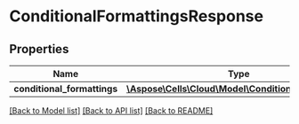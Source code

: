 # ConditionalFormattingsResponse

## Properties
Name | Type | Description | Notes
------------ | ------------- | ------------- | -------------
**conditional_formattings** | [**\Aspose\Cells\Cloud\Model\ConditionalFormattings**](ConditionalFormattings.md) |  | [optional] 

[[Back to Model list]](../README.md#documentation-for-models) [[Back to API list]](../README.md#documentation-for-api-endpoints) [[Back to README]](../README.md)


